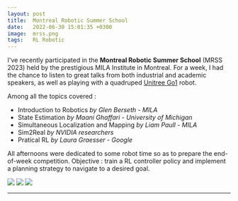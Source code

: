 ```yaml
---
layout: post
title:  Montreal Robotic Summer School
date:   2022-06-30 15:01:35 +0300
image:  mrss.png
tags:   RL Robotic
---
```


I've recently participated in the <b>Montreal Robotic Summer School</b> (MRSS 2023) held by the prestigious MILA Institute in Montreal. For a week, I had the chance to listen to great talks from both industrial and academic speakers, as well as playing with a quadruped <a href="https://shop.unitree.com/en-ca/products/unitreeyushutechnologydog-artificial-intelligence-companion-bionic-companion-intelligent-robot-go1-quadruped-robot-dog">Unitree Go1</a> robot.<br>

Among all the topics covered : 
<ul>
  <li>Introduction to Robotics <i>by Glen Berseth - MILA</i></li>
  <li>State Estimation <i>by Maani Ghaffari - University of Michigan</i></li>
  <li>Simultaneous Localization and Mapping <i>by Liam Paull - MILA</i></li>
  <li>Sim2Real <i>by NVIDIA researchers</i></li>
  <li>Pratical RL <i>by Laura Graesser - Google</i></li>
</ul>

All afternoons were dedicated to some robot time so as to prepare the end-of-week competition. Objective : train a RL controller policy and implement a planning strategy to navigate to a desired goal.

<img style="max-width: 30%; height: auto; " src="/blog/images/mrss2.png" />
<img style="max-width: 60%; height: auto; " src="/blog/images/mrss4.jpg" />
<img style="max-width: 100%; height: auto; " src="/blog/images/mrss3.jpg" />


***



